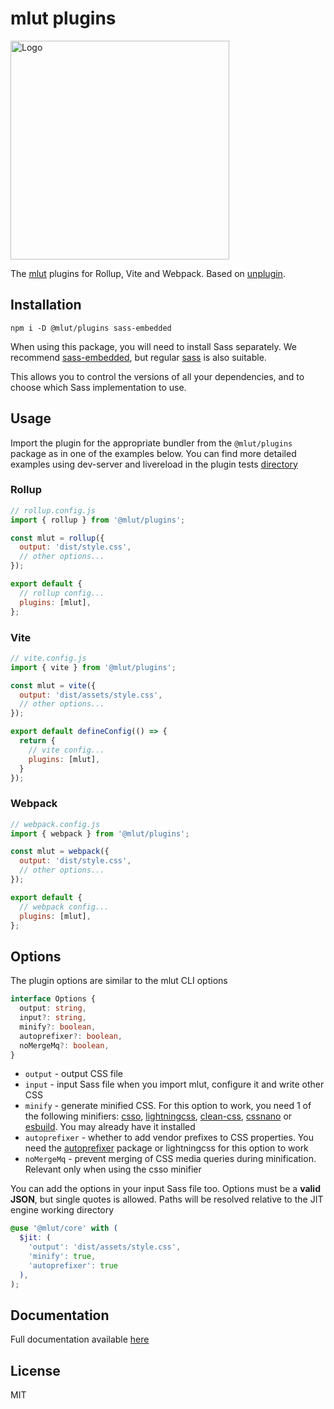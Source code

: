 # mlut plugins #

<img alt="Logo" src="https://github.com/mr150/mlut/raw/master/docs/img/logo-full.png" width="350"/>

The [mlut](https://github.com/mr150/mlut) plugins for Rollup, Vite and Webpack. Based on [unplugin](https://unplugin.unjs.io/).

## Installation ##

```
npm i -D @mlut/plugins sass-embedded
```

When using this package, you will need to install Sass separately. We recommend [sass-embedded](https://www.npmjs.com/package/sass-embedded), but regular [sass](https://www.npmjs.com/package/sass) is also suitable.

This allows you to control the versions of all your dependencies, and to choose which Sass implementation to use.

## Usage ##

Import the plugin for the appropriate bundler from the `@mlut/plugins` package as in one of the examples below. You can find more detailed examples using dev-server and livereload in the plugin tests [directory](https://github.com/mr150/mlut/tree/master/test/plugins)

### Rollup ###

```js
// rollup.config.js
import { rollup } from '@mlut/plugins';

const mlut = rollup({
  output: 'dist/style.css',
  // other options...
});

export default {
  // rollup config...
  plugins: [mlut],
};
```

### Vite ###

```js
// vite.config.js
import { vite } from '@mlut/plugins';

const mlut = vite({
  output: 'dist/assets/style.css',
  // other options...
});

export default defineConfig(() => {
  return {
    // vite config...
    plugins: [mlut],
  }
});
```

### Webpack ###

```js
// webpack.config.js
import { webpack } from '@mlut/plugins';

const mlut = webpack({
  output: 'dist/style.css',
  // other options...
});

export default {
  // webpack config...
  plugins: [mlut],
};
```

## Options ##

The plugin options are similar to the mlut CLI options

```ts
interface Options {
  output: string,
  input?: string,
  minify?: boolean,
  autoprefixer?: boolean,
  noMergeMq?: boolean,
}
```

- `output` - output CSS file
- `input` - input Sass file when you import mlut, configure it and write other CSS
- `minify` - generate minified CSS. For this option to work, you need 1 of the following minifiers: [csso](https://github.com/css/csso), [lightningcss](https://github.com/parcel-bundler/lightningcss), [clean-css](https://github.com/clean-css/clean-css), [cssnano](https://github.com/cssnano/cssnano) or [esbuild](https://github.com/evanw/esbuild). You may already have it installed
- `autoprefixer` - whether to add vendor prefixes to CSS properties. You need the [autoprefixer](https://github.com/postcss/autoprefixer) package or lightningcss for this option to work
- `noMergeMq` - prevent merging of CSS media queries during minification. Relevant only when using the csso minifier

You can add the options in your input Sass file too. Options must be a **valid JSON**, but single quotes is allowed. Paths will be resolved relative to the JIT engine working directory
```scss
@use '@mlut/core' with (
  $jit: (
    'output': 'dist/assets/style.css',
    'minify': true,
    'autoprefixer': true
  ),
);
```

## Documentation ##
Full documentation available [here](https://mr150.github.io/mlut/section-start.html#kssref-start-integrations)

## License ##
MIT

